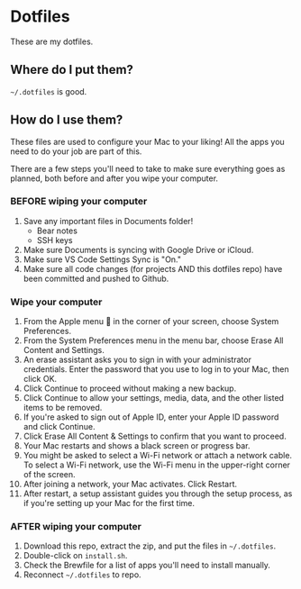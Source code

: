 # Dotfiles

These are my dotfiles.

## Where do I put them?

`~/.dotfiles` is good.

## How do I use them?

These files are used to configure your Mac to your liking! All the apps you need to do your job are part of this.

There are a few steps you'll need to take to make sure everything goes as planned, both before and after you wipe your computer.

### BEFORE wiping your computer
1. Save any important files in Documents folder!
    - Bear notes
    - SSH keys
2. Make sure Documents is syncing with Google Drive or iCloud.
3. Make sure VS Code Settings Sync is "On."
4. Make sure all code changes (for projects AND this dotfiles repo) have been committed and pushed to Github.

### Wipe your computer
1. From the Apple menu  in the corner of your screen, choose System Preferences.
2. From the System Preferences menu in the menu bar, choose Erase All Content and Settings.
3. An erase assistant asks you to sign in with your administrator credentials. Enter the password that you use to log in to your Mac, then click OK.
4. Click Continue to proceed without making a new backup.
5. Click Continue to allow your settings, media, data, and the other listed items to be removed.
6. If you're asked to sign out of Apple ID, enter your Apple ID password and click Continue.
7. Click Erase All Content & Settings to confirm that you want to proceed.
8. Your Mac restarts and shows a black screen or progress bar.
9. You might be asked to select a Wi-Fi network or attach a network cable. To select a Wi-Fi network, use the Wi-Fi menu  in the upper-right corner of the screen.
10. After joining a network, your Mac activates. Click Restart.
11. After restart, a setup assistant guides you through the setup process, as if you're setting up your Mac for the first time.

### AFTER wiping your computer
1. Download this repo, extract the zip, and put the files in `~/.dotfiles`.
2. Double-click on `install.sh`.
3. Check the Brewfile for a list of apps you'll need to install manually.
4. Reconnect `~/.dotfiles` to repo.
